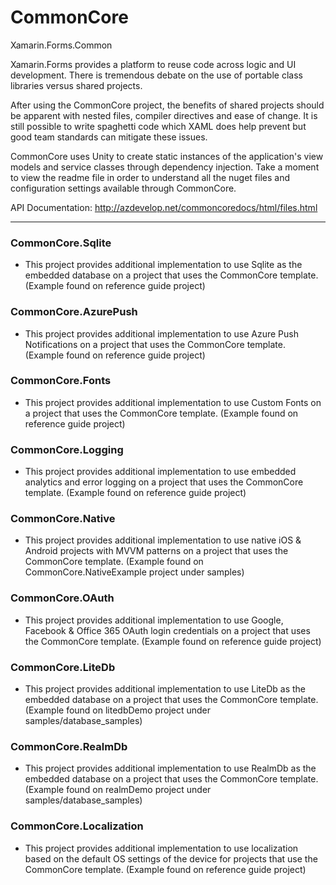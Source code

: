 # CommonCore
Xamarin.Forms.Common

Xamarin.Forms provides a platform to reuse code across logic and UI development. There is tremendous debate on the use of portable class libraries versus shared projects.

After using the CommonCore project, the benefits of shared projects should be apparent with nested files, compiler directives and ease of change. It is still possible to write spaghetti code which XAML does help prevent but good team standards can mitigate these issues.

CommonCore uses Unity to create static instances of the application's view models and service classes through dependency injection. Take a moment to view the readme file in order to understand all the nuget files and configuration settings available through CommonCore.

API Documentation:
http://azdevelop.net/commoncoredocs/html/files.html

---

### CommonCore.Sqlite

- This project provides additional implementation to use Sqlite as the embedded database on a project that uses the CommonCore template. (Example found on reference guide project)

### CommonCore.AzurePush

- This project provides additional implementation to use Azure Push Notifications on a project that uses the CommonCore template. (Example found on reference guide project)

### CommonCore.Fonts

- This project provides additional implementation to use Custom Fonts on a project that uses the CommonCore template. (Example found on reference guide project)

### CommonCore.Logging

- This project provides additional implementation to use embedded analytics and error logging on a project that uses the CommonCore template. (Example found on reference guide project)

### CommonCore.Native

- This project provides additional implementation to use native iOS & Android projects with MVVM patterns on a project that uses the CommonCore template. (Example found on CommonCore.NativeExample project under samples)

### CommonCore.OAuth

- This project provides additional implementation to use Google, Facebook & Office 365 OAuth login credentials on a project that uses the CommonCore template. (Example found on reference guide project)

### CommonCore.LiteDb

- This project provides additional implementation to use LiteDb as the embedded database  on a project that uses the CommonCore template. (Example found on litedbDemo project under samples/database_samples)

### CommonCore.RealmDb

- This project provides additional implementation to use RealmDb as the embedded database  on a project that uses the CommonCore template. (Example found on realmDemo project under samples/database_samples)

### CommonCore.Localization

- This project provides additional implementation to use localization based on the default  OS settings of the device for projects that use the CommonCore template. (Example found on reference guide project)

